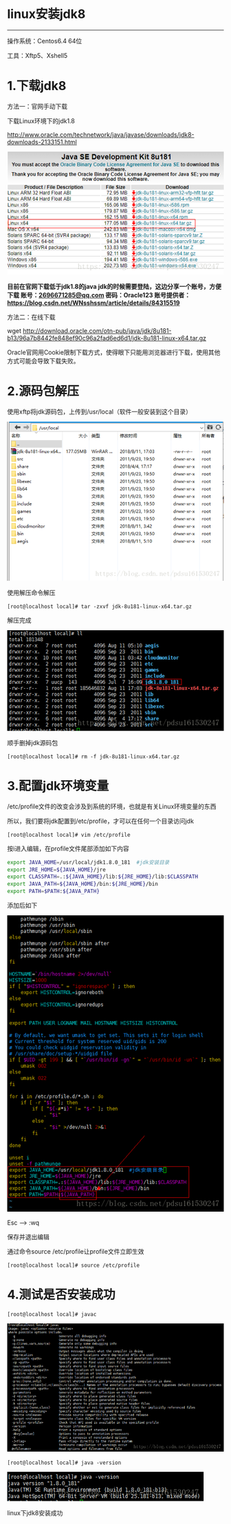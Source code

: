 # linux安装jdk8

------

操作系统：Centos6.4 64位

工具：Xftp5、Xshell5

# 1.下载jdk8

方法一：官网手动下载

下载Linux环境下的jdk1.8

http://www.oracle.com/technetwork/java/javase/downloads/jdk8-downloads-2133151.html

![img](assets/20180811090525622.jpg)

**目前在官网下载低于jdk1.8的java jdk的时候需要登陆，这边分享一个账号，方便下载
账号：2696671285@qq.com 
密码：Oracle123
账号提供者：https://blog.csdn.net/WNsshssm/article/details/84315519**

方法二：在线下载

wget http://download.oracle.com/otn-pub/java/jdk/8u181-b13/96a7b8442fe848ef90c96a2fad6ed6d1/jdk-8u181-linux-x64.tar.gz

Oracle官网用Cookie限制下载方式，使得眼下只能用浏览器进行下载，使用其他方式可能会导致下载失败。

# 2.源码包解压

使用xftp将jdk源码包，上传到/usr/local（软件一般安装到这个目录）

![img](assets/20180811090800538.jpg)

使用解压命令解压

```
[root@localhost local]# tar -zxvf jdk-8u181-linux-x64.tar.gz
```

解压完成

![img](assets/20180811091043649.jpg)

顺手删掉jdk源码包

```
[root@localhost local]# rm -f jdk-8u181-linux-x64.tar.gz
```

# 3.配置jdk环境变量

/etc/profile文件的改变会涉及到系统的环境，也就是有关Linux环境变量的东西

所以，我们要将jdk配置到/etc/profile，才可以在任何一个目录访问jdk

```
[root@localhost local]# vim /etc/profile
```

 

按i进入编辑，在profile文件尾部添加如下内容

```bash
export JAVA_HOME=/usr/local/jdk1.8.0_181  #jdk安装目录
export JRE_HOME=${JAVA_HOME}/jre
export CLASSPATH=.:${JAVA_HOME}/lib:${JRE_HOME}/lib:$CLASSPATH
export JAVA_PATH=${JAVA_HOME}/bin:${JRE_HOME}/bin
export PATH=$PATH:${JAVA_PATH}
```

添加后如下

![img](assets/20180811092019374.jpg)

Esc --> :wq

保存并退出编辑

通过命令source /etc/profile让profile文件立即生效

```
[root@localhost local]# source /etc/profile
```

# 4.测试是否安装成功

```
[root@localhost local]# javac
```

![img](assets/20180811092221180.jpg)

```
[root@localhost local]# java -version
```

![img](assets/20180811092332784.jpg)

linux下jdk8安装成功